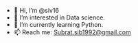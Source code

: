 - 👋 Hi, I’m @siv16
- 👀 I’m interested in Data science.
- 🌱 I’m currently learning Python.
- 📫 Reach me: Subrat.sib1992@gmail.com

<!---
siv16/siv16 is a ✨ special ✨ repository because its `README.md` (this file) appears on your GitHub profile.
You can click the Preview link to take a look at your changes.
--->
